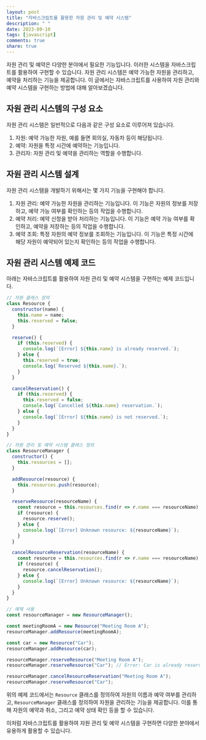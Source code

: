 ```yaml
---
layout: post
title: "자바스크립트를 활용한 자원 관리 및 예약 시스템"
description: " "
date: 2023-09-10
tags: [javascript]
comments: true
share: true
---
```


자원 관리 및 예약은 다양한 분야에서 필요한 기능입니다. 이러한 시스템을 자바스크립트를 활용하여 구현할 수 있습니다. 자원 관리 시스템은 예약 가능한 자원을 관리하고, 예약을 처리하는 기능을 제공합니다. 이 글에서는 자바스크립트를 사용하여 자원 관리와 예약 시스템을 구현하는 방법에 대해 알아보겠습니다.

## 자원 관리 시스템의 구성 요소

자원 관리 시스템은 일반적으로 다음과 같은 구성 요소로 이루어져 있습니다.

1. 자원: 예약 가능한 자원, 예를 들면 회의실, 자동차 등이 해당됩니다.
2. 예약: 자원을 특정 시간에 예약하는 기능입니다.
3. 관리자: 자원 관리 및 예약을 관리하는 역할을 수행합니다.

## 자원 관리 시스템 설계

자원 관리 시스템을 개발하기 위해서는 몇 가지 기능을 구현해야 합니다.

1. 자원 관리: 예약 가능한 자원을 관리하는 기능입니다. 이 기능은 자원의 정보를 저장하고, 예약 가능 여부를 확인하는 등의 작업을 수행합니다.
2. 예약 처리: 예약 신청을 받아 처리하는 기능입니다. 이 기능은 예약 가능 여부를 확인하고, 예약을 저장하는 등의 작업을 수행합니다.
3. 예약 조회: 특정 자원의 예약 정보를 조회하는 기능입니다. 이 기능은 특정 시간에 해당 자원이 예약되어 있는지 확인하는 등의 작업을 수행합니다.

## 자원 관리 시스템 예제 코드

아래는 자바스크립트를 활용하여 자원 관리 및 예약 시스템을 구현하는 예제 코드입니다.

```javascript
// 자원 클래스 정의
class Resource {
  constructor(name) {
    this.name = name;
    this.reserved = false;
  }

  reserve() {
    if (this.reserved) {
      console.log(`[Error] ${this.name} is already reserved.`);
    } else {
      this.reserved = true;
      console.log(`Reserved ${this.name}.`);
    }
  }

  cancelReservation() {
    if (this.reserved) {
      this.reserved = false;
      console.log(`Cancelled ${this.name} reservation.`);
    } else {
      console.log(`[Error] ${this.name} is not reserved.`);
    }
  }
}

// 자원 관리 및 예약 시스템 클래스 정의
class ResourceManager {
  constructor() {
    this.resources = [];
  }

  addResource(resource) {
    this.resources.push(resource);
  }

  reserveResource(resourceName) {
    const resource = this.resources.find(r => r.name === resourceName);
    if (resource) {
      resource.reserve();
    } else {
      console.log(`[Error] Unknown resource: ${resourceName}`);
    }
  }

  cancelResourceReservation(resourceName) {
    const resource = this.resources.find(r => r.name === resourceName);
    if (resource) {
      resource.cancelReservation();
    } else {
      console.log(`[Error] Unknown resource: ${resourceName}`);
    }
  }
}

// 예제 사용
const resourceManager = new ResourceManager();

const meetingRoomA = new Resource("Meeting Room A");
resourceManager.addResource(meetingRoomA);

const car = new Resource("Car");
resourceManager.addResource(car);

resourceManager.reserveResource("Meeting Room A");
resourceManager.reserveResource("Car"); // Error: Car is already reserved.

resourceManager.cancelResourceReservation("Meeting Room A");
resourceManager.reserveResource("Car");
```

위의 예제 코드에서는 `Resource` 클래스를 정의하여 자원의 이름과 예약 여부를 관리하고, `ResourceManager` 클래스를 정의하여 자원을 관리하는 기능을 제공합니다. 이를 통해 자원의 예약과 취소, 그리고 예약 상태 확인 등을 할 수 있습니다.

이처럼 자바스크립트를 활용하여 자원 관리 및 예약 시스템을 구현하면 다양한 분야에서 유용하게 활용할 수 있습니다.